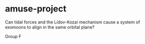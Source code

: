 # amuse-project
 Can tidal forces and the Lidov-Kozai mechanism cause a system of exomoons to align in the same orbital plane?
 
 Group F

